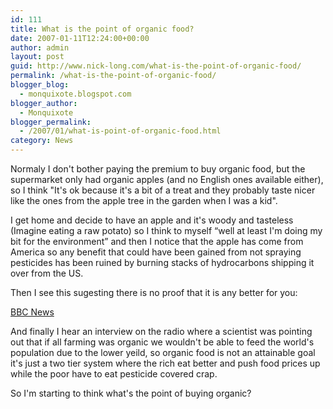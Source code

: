 ```yaml
---
id: 111
title: What is the point of organic food?
date: 2007-01-11T12:24:00+00:00
author: admin
layout: post
guid: http://www.nick-long.com/what-is-the-point-of-organic-food/
permalink: /what-is-the-point-of-organic-food/
blogger_blog:
  - monquixote.blogspot.com
blogger_author:
  - Monquixote
blogger_permalink:
  - /2007/01/what-is-point-of-organic-food.html
category: News
---
```

Normaly I don't bother paying the premium to buy organic food, but the supermarket only had organic apples (and no English ones available either), so I think "It's ok because it's a bit of a treat and they probably taste nicer like the ones from the apple tree in the garden when I was a kid".

I get home and decide to have an apple and it's woody and tasteless (Imagine eating a raw potato) so I think to myself &#8220;well at least I'm doing my bit for the environment&#8221; and then I notice that the apple has come from America so any benefit that could have been gained from not spraying pesticides has been ruined by burning stacks of hydrocarbons shipping it over from the US.
  
Then I see this sugesting there is no proof that it is any better for you: 

[BBC News](http://news.bbc.co.uk/1/hi/uk/6238227.stm)
  
  
  And finally I hear an interview on the radio where a scientist was pointing out that if all farming was organic we wouldn't be able to feed the world's population due to the lower yeild, so organic food is not an attainable goal it's just a two tier system where the rich eat better and push food prices up while the poor have to eat pesticide covered crap.
  
  So I'm starting to think what's the point of buying organic?